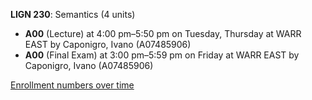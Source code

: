 **LIGN 230**: Semantics (4 units)

- **A00** (Lecture) at 4:00 pm–5:50 pm on Tuesday, Thursday at WARR EAST by Caponigro, Ivano (A07485906)
- **A00** (Final Exam) at 3:00 pm–5:59 pm on Friday at WARR EAST by Caponigro, Ivano (A07485906)

[Enrollment numbers over time](./LIGN230.tsv)
